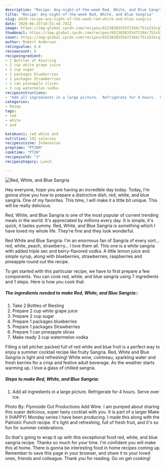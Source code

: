 ```yaml
---
description: "Recipe: Any-night-of-the-week Red, White, and Blue Sangria"
title: "Recipe: Any-night-of-the-week Red, White, and Blue Sangria"
slug: 6439-recipe-any-night-of-the-week-red-white-and-blue-sangria
date: 2020-06-25T10:51:44.741Z
image: https://img-global.cpcdn.com/recipes/6523838355472384/751x532cq70/red-white-and-blue-sangria-recipe-main-photo.jpg
thumbnail: https://img-global.cpcdn.com/recipes/6523838355472384/751x532cq70/red-white-and-blue-sangria-recipe-main-photo.jpg
cover: https://img-global.cpcdn.com/recipes/6523838355472384/751x532cq70/red-white-and-blue-sangria-recipe-main-photo.jpg
author: Robert Anderson
ratingvalue: 4.8
reviewcount: 8
recipeingredient:
- 2 Bottles of Riesling
- 2 cup white grape juice
- 2 cup sugar
- 1 packages blueberries
- 1 packages Strawberries
- 1 can pineapple slices
- 3 cup watermelon vodka
recipeinstructions:
- "Add all ingredients in a large picture.  Refrigerate for 4 hours.  Serve over ice."
categories:
- Resep
tags:
- red
- white
- and

katakunci: red white and
nutrition: 142 calories
recipecuisine: Indonesian
preptime: "PT26M"
cooktime: "PT2H"
recipeyield: "3"
recipecategory: Lunch

---
```



![Red, White, and Blue Sangria](https://img-global.cpcdn.com/recipes/6523838355472384/751x532cq70/red-white-and-blue-sangria-recipe-main-photo.jpg)

Hey everyone, hope you are having an incredible day today. Today, I'm gonna show you how to prepare a distinctive dish, red, white, and blue sangria. One of my favorites. This time, I will make it a little bit unique. This will be really delicious.

Red, White, and Blue Sangria is one of the most popular of current trending meals in the world. It's appreciated by millions every day. It is simple, it's quick, it tastes yummy. Red, White, and Blue Sangria is something which I have loved my whole life. They're fine and they look wonderful.

Red White and Blue Sangria: I&#39;m an enormous fan of Sangria of every sort… red, white, peach, strawberry… I love them all. This one is a white sangria with added triple sec and berry-flavored vodka. A little lemon juice and simple syrup, along with blueberries, strawberries, raspberries and pineapple round out the recipe.


To get started with this particular recipe, we have to first prepare a few components. You can cook red, white, and blue sangria using 7 ingredients and 1 steps. Here is how you cook that.

##### The ingredients needed to make Red, White, and Blue Sangria::

1. Take 2 Bottles of Riesling
1. Prepare 2 cup white grape juice
1. Prepare 2 cup sugar
1. Prepare 1 packages blueberries
1. Prepare 1 packages Strawberries
1. Prepare 1 can pineapple slices
1. Make ready 3 cup watermelon vodka


Filling a tall pitcher packed full of red white and blue fruit is a perfect way to enjoy a summer cocktail recipe like fruity Sangria. Red, White and Blue Sangria is light and refreshing! White wine, cointreau, sparkling water and fresh berries for a crisp and festive adult beverage. As the weather starts warming up, I love a glass of chilled sangria. 

##### Steps to make Red, White, and Blue Sangria:

1. Add all ingredients in a large picture.  Refrigerate for 4 hours.  Serve over ice.


Photo By: Flynnside Out Productions Add Wine. I am pumped about sharing this super delicious, super tasty cocktail with you. It is part of a larger Make it (HAPPY) Monday series I have been producing. I made this along with the Patriotic Punch recipe. It&#39;s light and refreshing, full of fresh fruit, and it&#39;s so fun for summer celebrations. 

So that's going to wrap it up with this exceptional food red, white, and blue sangria recipe. Thanks so much for your time. I'm confident you will make this at home. There is gonna be interesting food in home recipes coming up. Remember to save this page in your browser, and share it to your loved ones, friends and colleague. Thank you for reading. Go on get cooking!
